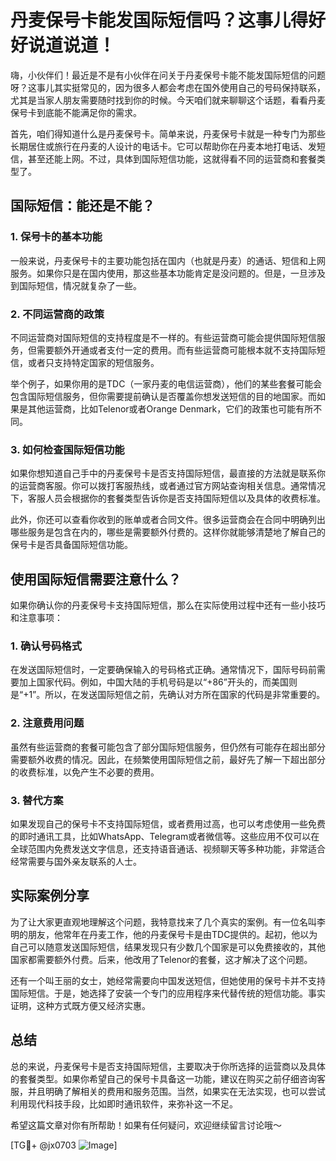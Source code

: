 # 丹麦保号卡能发国际短信吗？这事儿得好好说道说道！

嗨，小伙伴们！最近是不是有小伙伴在问关于丹麦保号卡能不能发国际短信的问题呀？这事儿其实挺常见的，因为很多人都会考虑在国外使用自己的号码保持联系，尤其是当家人朋友需要随时找到你的时候。今天咱们就来聊聊这个话题，看看丹麦保号卡到底能不能满足你的需求。

首先，咱们得知道什么是丹麦保号卡。简单来说，丹麦保号卡就是一种专门为那些长期居住或旅行在丹麦的人设计的电话卡。它可以帮助你在丹麦本地打电话、发短信，甚至还能上网。不过，具体到国际短信功能，这就得看不同的运营商和套餐类型了。

## 国际短信：能还是不能？

### 1. 保号卡的基本功能

一般来说，丹麦保号卡的主要功能包括在国内（也就是丹麦）的通话、短信和上网服务。如果你只是在国内使用，那这些基本功能肯定是没问题的。但是，一旦涉及到国际短信，情况就复杂了一些。

### 2. 不同运营商的政策

不同运营商对国际短信的支持程度是不一样的。有些运营商可能会提供国际短信服务，但需要额外开通或者支付一定的费用。而有些运营商可能根本就不支持国际短信，或者只支持特定国家的短信服务。

举个例子，如果你用的是TDC（一家丹麦的电信运营商），他们的某些套餐可能会包含国际短信服务，但你需要提前确认是否覆盖你想发送短信的目的地国家。而如果是其他运营商，比如Telenor或者Orange Denmark，它们的政策也可能有所不同。

### 3. 如何检查国际短信功能

如果你想知道自己手中的丹麦保号卡是否支持国际短信，最直接的方法就是联系你的运营商客服。你可以拨打客服热线，或者通过官方网站查询相关信息。通常情况下，客服人员会根据你的套餐类型告诉你是否支持国际短信以及具体的收费标准。

此外，你还可以查看你收到的账单或者合同文件。很多运营商会在合同中明确列出哪些服务是包含在内的，哪些是需要额外付费的。这样你就能够清楚地了解自己的保号卡是否具备国际短信功能。

## 使用国际短信需要注意什么？

如果你确认你的丹麦保号卡支持国际短信，那么在实际使用过程中还有一些小技巧和注意事项：

### 1. 确认号码格式

在发送国际短信时，一定要确保输入的号码格式正确。通常情况下，国际号码前需要加上国家代码。例如，中国大陆的手机号码是以“+86”开头的，而美国则是“+1”。所以，在发送国际短信之前，先确认对方所在国家的代码是非常重要的。

### 2. 注意费用问题

虽然有些运营商的套餐可能包含了部分国际短信服务，但仍然有可能存在超出部分需要额外收费的情况。因此，在频繁使用国际短信之前，最好先了解一下超出部分的收费标准，以免产生不必要的费用。

### 3. 替代方案

如果发现自己的保号卡不支持国际短信，或者费用过高，也可以考虑使用一些免费的即时通讯工具，比如WhatsApp、Telegram或者微信等。这些应用不仅可以在全球范围内免费发送文字信息，还支持语音通话、视频聊天等多种功能，非常适合经常需要与国外亲友联系的人士。

## 实际案例分享

为了让大家更直观地理解这个问题，我特意找来了几个真实的案例。有一位名叫李明的朋友，他常年在丹麦工作，他的丹麦保号卡是由TDC提供的。起初，他以为自己可以随意发送国际短信，结果发现只有少数几个国家是可以免费接收的，其他国家都需要额外付费。后来，他改用了Telenor的套餐，这才解决了这个问题。

还有一个叫王丽的女士，她经常需要向中国发送短信，但她使用的保号卡并不支持国际短信。于是，她选择了安装一个专门的应用程序来代替传统的短信功能。事实证明，这种方式既方便又经济实惠。

## 总结

总的来说，丹麦保号卡是否支持国际短信，主要取决于你所选择的运营商以及具体的套餐类型。如果你希望自己的保号卡具备这一功能，建议在购买之前仔细咨询客服，并且明确了解相关的费用和服务范围。当然，如果实在无法实现，也可以尝试利用现代科技手段，比如即时通讯软件，来弥补这一不足。

希望这篇文章对你有所帮助！如果有任何疑问，欢迎继续留言讨论哦～

[TG💪+ @jx0703 ![Image](https://github.com/user-attachments/assets/dbca1d08-cadb-493c-b0ec-ad6f7a83f270)]